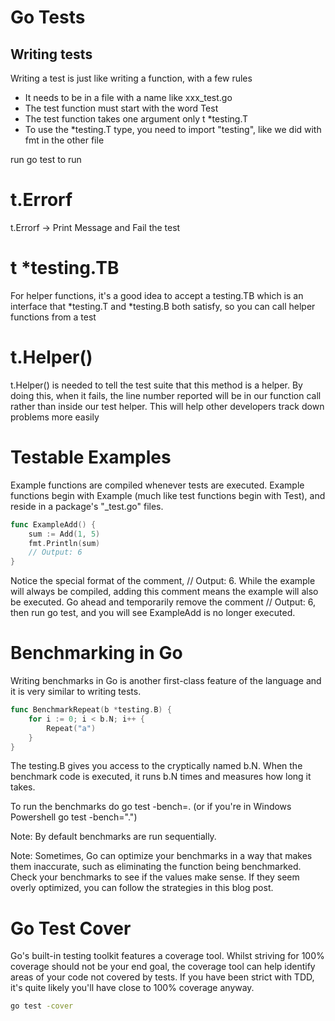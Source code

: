 # Go Tests

## Writing tests
Writing a test is just like writing a function, with a few rules

- It needs to be in a file with a name like xxx_test.go
- The test function must start with the word Test
- The test function takes one argument only t *testing.T
- To use the *testing.T type, you need to import "testing", like we did with fmt in the other file

run go test to run

# t.Errorf
t.Errorf -> Print Message and Fail the test

# t *testing.TB
For helper functions, it's a good idea to accept a testing.TB which is an interface that *testing.T and *testing.B both satisfy, so you can call helper functions from a test

# t.Helper()
t.Helper() is needed to tell the test suite that this method is a helper. By doing this, when it fails, the line number reported will be in our function call rather than inside our test helper. This will help other developers track down problems more easily

# Testable Examples
Example functions are compiled whenever tests are executed.
Example functions begin with Example (much like test functions begin with Test), and reside in a package's "_test.go" files. 

```go
func ExampleAdd() {
	sum := Add(1, 5)
	fmt.Println(sum)
	// Output: 6
}
```

Notice the special format of the comment, // Output: 6. While the example will always be compiled, adding this comment means the example will also be executed. Go ahead and temporarily remove the comment // Output: 6, then run go test, and you will see ExampleAdd is no longer executed.

# Benchmarking in Go
Writing benchmarks in Go is another first-class feature of the language and it is very similar to writing tests.

```go
func BenchmarkRepeat(b *testing.B) {
	for i := 0; i < b.N; i++ {
		Repeat("a")
	}
}
```
The testing.B gives you access to the cryptically named b.N.
When the benchmark code is executed, it runs b.N times and measures how long it takes.

To run the benchmarks do go test -bench=. (or if you're in Windows Powershell go test -bench=".")

Note: By default benchmarks are run sequentially.

Note: Sometimes, Go can optimize your benchmarks in a way that makes them inaccurate, such as eliminating the function being benchmarked. Check your benchmarks to see if the values make sense. If they seem overly optimized, you can follow the strategies in this blog post.

# Go Test Cover
Go's built-in testing toolkit features a coverage tool. Whilst striving for 100% coverage should not be your end goal, the coverage tool can help identify areas of your code not covered by tests. If you have been strict with TDD, it's quite likely you'll have close to 100% coverage anyway.

``` bash
go test -cover
```